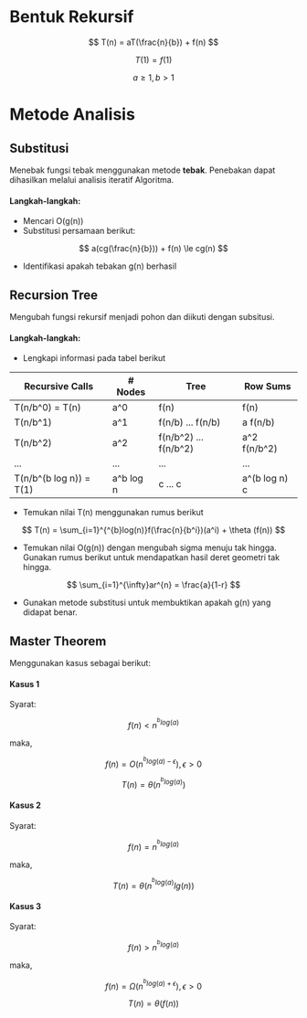 # Bentuk Rekursif

$$
T(n) = aT(\frac{n}{b}) + f(n)
$$

$$
T(1) = f(1)
$$

$$
a \ge 1, b > 1
$$

# Metode Analisis

## Substitusi

Menebak fungsi tebak menggunakan metode **tebak**. Penebakan dapat dihasilkan melalui analisis iteratif Algoritma.

#### Langkah-langkah:

- Mencari O(g(n))
- Substitusi persamaan berikut:

$$
a(cg(\frac{n}{b})) + f(n) \le cg(n)
$$

- Identifikasi apakah tebakan g(n) berhasil

## Recursion Tree

Mengubah fungsi rekursif menjadi pohon dan diikuti dengan subsitusi.

#### Langkah-langkah:

- Lengkapi informasi pada tabel berikut

Recursive Calls           | # Nodes   | Tree                     | Row Sums
--------------------------|-----------|--------------------------|----------
T(n/b^0) = T(n)           | a^0       | f(n)                     | f(n)
T(n/b^1)                  | a^1       | f(n/b) ... f(n/b)        | a f(n/b)
T(n/b^2)                  | a^2       | f(n/b^2) ... f(n/b^2)    | a^2 f(n/b^2)
...                       | ...       | ...                      | ...
T(n/b^(b log n)) = T(1)   | a^b log n | c ... c                  | a^(b log n) c

- Temukan nilai T(n) menggunakan rumus berikut

$$
T(n) = \sum_{i=1}^{^{b}log(n)}f(\frac{n}{b^i})(a^i) + \theta (f(n))
$$

- Temukan nilai O(g(n)) dengan mengubah sigma menuju tak hingga. Gunakan rumus berikut untuk mendapatkan hasil deret geometri tak hingga.

$$
\sum_{i=1}^{\infty}ar^{n} = \frac{a}{1-r}
$$

- Gunakan metode substitusi untuk membuktikan apakah g(n) yang didapat benar.


## Master Theorem

Menggunakan kasus sebagai berikut:

#### Kasus 1

Syarat:

$$
f(n) < n^{^{b}log(a)}
$$

maka, 

$$
f(n) = O( n^{^{b}log(a)-\epsilon}),\epsilon > 0
$$

$$
T(n) = \theta ( n^{^{b}log(a)})
$$


#### Kasus 2

Syarat:

$$
f(n) = n^{^{b}log(a)}
$$

maka,

$$
T(n) = \theta ( n^{^{b}log(a)} lg(n))
$$

#### Kasus 3

Syarat:

$$
f(n) > n^{^{b}log(a)}
$$

maka,

$$
f(n) = \Omega( n^{^{b}log(a)+\epsilon}),\epsilon > 0
$$

$$
T(n) = \theta(f(n))
$$
